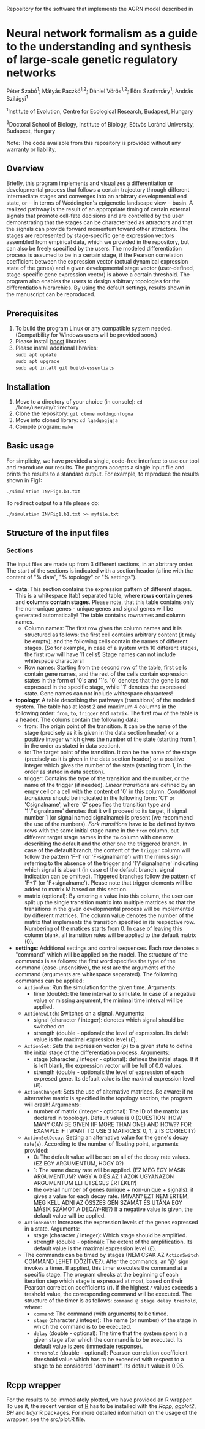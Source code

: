 Repository for the software that implements the AGRN model described in

# Neural network formalism as a guide to the understanding and synthesis of large-scale genetic regulatory networks

Péter Szabó<sup>1</sup>; Mátyás Paczkó<sup>1,2</sup>; Dániel Vörös<sup>1,2</sup>; Eörs Szathmáry<sup>1</sup>; András Szilágyi<sup>1</sup>

<sup>1</sup>Institute of Evolution, Centre for Ecological Research, Budapest, Hungary

<sup>2</sup>Doctoral School of Biology, Institute of Biology, Eötvös Loránd University, Budapest, Hungary

Note: The code available from this repository is provided without any warranty or liability.

## Overview

Briefly, this program implements and visualizes a differentiation or developmental process that follows a certain trajectory through different intermediate stages and converges into an arbitrary developmental end state, or ‒ in terms of Weddington's epigenetic landscape view ‒ basin. A realized pathway is the result of an appropriate timing of certain external signals that promote cell-fate decisions and are controlled by the user demonstrating that the stages can be characterized as attractors and that the signals can provide forward momentum toward other attractors. The stages are represented by stage-specific gene expression vectors assembled from empirical data, which we provided in the repository, but can also be freely specified by the users. The modeled differentiation process is assumed to be in a certain stage, if the Pearson correlation coefficient between the expression vector (actual dynamical expression state of the genes) and a given developmental stage vector (user-defined, stage-specific gene expression vector) is above a certain threshold. The program also enables the users to design arbitrary topologies for the differentiation hierarchies. By using the default settings, results shown in the manuscript can be reproduced.

## Prerequisites

1. To build the program Linux or any compatible system needed. (Compatbility for Windows users will be provided soon.)
2. Please install [boost](https://www.boost.org/) libraries
3. Please install additional libraries:  
`sudo apt update`  
`sudo apt upgrade`  
`sudo apt intall git build-essentials`

## Installation

1. Move to a directory of your choice (in console): `cd /home/user/my/directory`
2. Clone the repository: `git clone mofdngonfogoa`
3. Move into cloned library: `cd lgadgagjgja`
4. Compile program: `make`

## Basic usage

For simplicity, we have provided a single, code-free interface to use our tool and reproduce our results. The program accepts a single input file and prints the results to a standard output. For example, to reproduce the results shown in Fig1:

`./simulation IN/Fig1.b1.txt`

To redirect output to a file please do:

`./simulation IN/Fig1.b1.txt >> myfile.txt`

## Structure of the input files

### Sections

The input files are made up from 3 different sections, in an abritrary order. The start of the sections is indicated with a section header (a line with the content of "% data", "% topology" or "% settings").

- **data**: This section contains the expression pattern of different stages. This is a whitespace (tab) separated table, where **rows contain genes** and **columns contain stages**. Please note, that this table contains only the non-unique genes - unique genes and signal genes will be generated automatically! The table contains rownames and column names. 
    - Column names: The first row gives the column names and it is structured as follows: the first cell contains arbitrary content (it may be empty); and the following cells contain the names of different stages. (So for example, in case of a system with 10 different stages, the first row will have 11 cells!) Stage names can not include whitespace characters!
    - Row names: Starting from the second row of the table, first cells contain gene names, and the rest of the cells contain expression states in the form of '0's and '1's. '0' denotes that the gene is not expressed in the specific stage, while '1' denotes the expressed state. Gene names can not include whitespace characters!
- **topology**: A table describing the pathways (transitions) of the modeled system. The table has at least 2 and maximum 4 columns in the following order: `from`, `to`, `trigger` and `matrix`. The first row of the table is a header. The colums contain the following data:
    - from: The origin point of the transition. It can be the name of the stage (precisely as it is given in the data section header) or a positive integer which gives the number of the state (starting from 1, in the order as stated in data section).
    - to: The target point of the transition. It can be the name of the stage (precisely as it is given in the data section header) or a positive integer which gives the number of the state (starting from 1, in the order as stated in data section).
    - trigger: Contains the type of the transition and the number, or the name of the trigger (if needed). *Linear transitions* are defined by an empy cell or a cell with the content of '0' in this column. *Conditional transitions* should be indicated in the following form: 'C1' or 'Csignalname', where 'C' specifies the transition type and '1'/'signalname' denotes that it will proceed to its target, if signal number 1 (or signal named signalname) is present (we recommend the use of the numbers). *Fork transitions* have to be defined by two rows with the same initial stage name in the `from` column, but different target stage names in the `to` column with one row describing the default and the other one the triggered branch. In case of the default branch, the content of the `trigger` column will follow the pattern 'F-1' (or 'F-signalname') with the minus sign referring to the absence of the trigger and '1'/'signalname' indicating which signal is absent (in case of the default branch, signal indication can be omitted). Triggered branches follow the pattern of 'F+1' (or 'F+signalname'). Please note that trigger elements will be added to matrix M based on this section.
    - matrix (optional): By entering a value into this column, the user can split up the single transition matrix into multiple matrices so that the transitions in the given developmental process will be implemented by different matrices. The column value denotes the number of the matrix that implements the transition specified in its respective row. Numbering of the matices starts from 0. In case of leaving this column blank, all transition rules will be applied to the default matrix (0).
- **settings**: Additional settings and control sequences. Each row denotes a "command" which will be applied on the model. The structure of the commands is as follows: the first word specifies the type of the command (case-unsensitive), the rest are the arguments of the command (arguments are whitespace separated). The following commands can be applied:
    - `ActionRun`: Run the simulation for the given time. Arguments:
        - time (double): the time interval to simulate. In case of a negative value or missing argument, the minimal time interval will be applied.
    - `ActionSwitch`: Switches on a signal. Arguments:
        - signal (character / integer): denotes which signal should be switched on
        - strength (double - optional): the level of expression. Its defalt value is the maximal expression level ($E$).
    - `ActionSet`: Sets the expression vector ($p$) to a given state to define the initial stage of the differentiation process. Arguments:
        - stage (character / integer - optional): defines the initial stage. If it is left blank, the expression vector will be full of 0.0 values.
        - strength (double - optional): the level of expression of each expresed gene. Its default value is the maximal expression level ($E$).
    - `ActionChangeM`: Sets the use of alternative matrices. Be aware: if no alternative matrix is specified in the topology section, the program will crash! Arguments: 
        - number of matrix (integer - optional): The ID of the matrix (as declared in topology). Default value is 0.(QUESTION: HOW MANY CAN BE GIVEN (IF MORE THAN ONE) AND HOW?? FOR EXAMPLE IF I WANT TO USE 3 MATRICES: 0, 1, 2 IS CORRECT?)
    - `ActionSetDecay`: Setting an alternative value for the gene's decay rate(s). According to the number of floating point, arguments provided:
        - 0: The default value will be set on all of the decay rate values. (EZ EGY ARGUMENTUM, HOGY 0?)
        - 1: The same dacey rate will be applied. (EZ MEG EGY MÁSIK ARGUMENTUM? VAGY A 0 ÉS AZ 1 AZOK UGYANAZON ARGUMENTUM LEHETSÉGES ÉRTÉKEI?)
        - the overall number of genes (unique + non-unique + signals): it gives a value for each decay rate. (MIVAN? EZT NEM ÉRTEM, MEG KELL ADNI AZ ÖSSZES GÉN SZÁMÁT ÉS UTÁNA EGY MÁSIK SZÁMOT A DECAY-RE?) If a negative value is given, the default value will be applied.
    - `ActionBoost`: Increases the expression levels of the genes expressed in a state. Arguments:
        - stage (character / integer): Which stage should be amplified.
        - strength (double - optional): The extent of the amplification. Its default value is the maximal expression level ($E$). 
    - The commands can be timed by stages (NEM CSAK AZ `ActionSwitch` COMMAND LEHET IDŐZÍTVE?). After the commands, an '@' sign invokes a timer. If applied, this timer executes the command at a specific stage. The program checks at the beginning of each iteration step which stage is expressed at most, based on their Pearson correlation coefficients ($r$). If the highest $r$ values exceeds a treshold value, the corresponding command will be executed. The structure of the timer is as follows: `command @ stage delay treshold`, where: 
        - `command`: The command (with arguments) to be timed.
        - `stage` (character / integer): The name (or number) of the stage in which the command is to be executed.
        - `delay` (double - optional): The time that the system spent in a given stage after which the command is to be executed. Its default value is zero (immediate response).
        - `threshold` (double - optional): Pearson correlation coefficient threshold value which has to be exceeded with respect to a stage to be considered "dominant". Its default value is 0.95.

## Rcpp wrapper

For the results to be immediately plotted, we have provided an R wrapper. To use it, the recent version of [R](https://cran.r-project.org/) has to be installed with the *Rcpp*, *ggplot2*, *BH* and *tidyr* R packages. For more detailed information on the usage of the wrapper, see the src/plot.R file.
